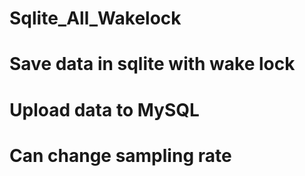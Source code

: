 # Sqlite_All_Wakelock
# Save data in sqlite with wake lock
# Upload data to MySQL
# Can change sampling rate
